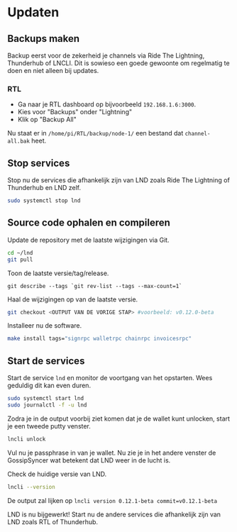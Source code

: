 # Updaten

## Backups maken

Backup eerst voor de zekerheid je channels via Ride The Lightning, Thunderhub of LNCLI. Dit is sowieso een goede gewoonte om regelmatig te doen en niet alleen bij updates.

### RTL

* Ga naar je RTL dashboard op bijvoorbeeld `192.168.1.6:3000`. 
* Kies voor "Backups" onder "Lightning"
* Klik op "Backup All"

Nu staat er in `/home/pi/RTL/backup/node-1/` een bestand dat `channel-all.bak` heet.

## Stop services

Stop nu de services die afhankelijk zijn van LND zoals Ride The Lightning of Thunderhub en LND zelf.

```bash
sudo systemctl stop lnd
```

## Source code ophalen en compileren

Update de repository met de laatste wijzigingen via Git.

```bash
cd ~/lnd
git pull
```

Toon de laatste versie/tag/release.

```text
git describe --tags `git rev-list --tags --max-count=1`
```

Haal de wijzigingen op van de laatste versie.

```bash
git checkout <OUTPUT VAN DE VORIGE STAP> #voorbeeld: v0.12.0-beta
```

Installeer nu de software.

```bash
make install tags="signrpc walletrpc chainrpc invoicesrpc"
```

## Start de services

Start de service `lnd` en monitor de voortgang van het opstarten. Wees geduldig dit kan even duren.

```bash
sudo systemctl start lnd
sudo journalctl -f -u lnd
```

Zodra je in de output voorbij ziet komen dat je de wallet kunt unlocken, start je een tweede putty venster.

```bash
lncli unlock
```

Vul nu je passphrase in van je wallet. Nu zie je in het andere venster de GossipSyncer wat betekent dat LND weer in de lucht is.

Check de huidige versie van LND.

```bash
lncli --version
```

De output zal lijken op `lncli version 0.12.1-beta commit=v0.12.1-beta`

LND is nu bijgewerkt! Start nu de andere services die afhankelijk zijn van LND zoals RTL of Thunderhub.

